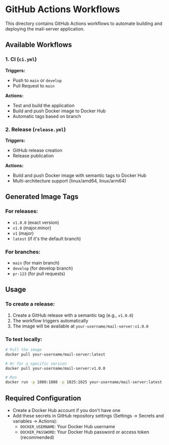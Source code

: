 # GitHub Actions Workflows

This directory contains GitHub Actions workflows to automate building and deploying the mail-server application.

## Available Workflows

### 1. CI (`ci.yml`)
**Triggers:**
- Push to `main` or `develop`
- Pull Request to `main`

**Actions:**
- Test and build the application
- Build and push Docker image to Docker Hub
- Automatic tags based on branch

### 2. Release (`release.yml`)
**Triggers:**
- GitHub release creation
- Release publication

**Actions:**
- Build and push Docker image with semantic tags to Docker Hub
- Multi-architecture support (linux/amd64, linux/arm64)

## Generated Image Tags

### For releases:
- `v1.0.0` (exact version)
- `v1.0` (major.minor)
- `v1` (major)
- `latest` (if it's the default branch)

### For branches:
- `main` (for main branch)
- `develop` (for develop branch)
- `pr-123` (for pull requests)

## Usage

### To create a release:
1. Create a GitHub release with a semantic tag (e.g., `v1.0.0`)
2. The workflow triggers automatically
3. The image will be available at `your-username/mail-server:v1.0.0`

### To test locally:
```bash
# Pull the image
docker pull your-username/mail-server:latest

# Or for a specific version
docker pull your-username/mail-server:v1.0.0

# Run
docker run -p 1080:1080 -p 1025:1025 your-username/mail-server:latest
```

## Required Configuration

- Create a Docker Hub account if you don't have one
- Add these secrets in GitHub repository settings (Settings → Secrets and variables → Actions):
  - `DOCKER_USERNAME`: Your Docker Hub username
  - `DOCKER_PASSWORD`: Your Docker Hub password or access token (recommended)
